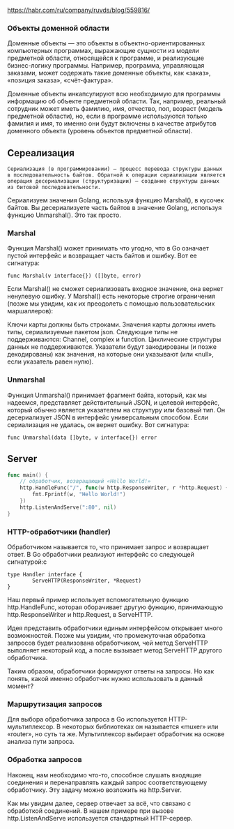 https://habr.com/ru/company/ruvds/blog/559816/



### Объекты доменной области
Доменные объекты — это объекты в объектно-ориентированных компьютерных программах, выражающие сущности из модели предметной области, относящейся к программе, и реализующие бизнес-логику программы. Например, программа, управляющая заказами, может содержать такие доменные объекты, как «заказ», «позиция заказа», «счёт-фактура».

Доменные объекты инкапсулируют всю необходимую для программы информацию об объекте предметной области. Так, например, реальный сотрудник может иметь фамилию, имя, отчество, пол, возраст (модель предметной области), но, если в программе используются только фамилия и имя, то именно они будут включены в качестве атрибутов доменного объекта (уровень объектов предметной области).

## Сереализация
```
Сериализация (в программировании) — процесс перевода структуры данных в последовательность байтов. Обратной к операции сериализации является операция десериализации (структуризации) — создание структуры данных из битовой последовательности.
```

Сериализуем значения Golang, используя функцию Marshal(), в кусочек байтов. Вы десериализуете часть байтов в значение Golang, используя функцию Unmarshal(). Это так просто.

### Marshal
Функция Marshal() может принимать что угодно, что в Go означает пустой интерфейс и возвращает часть байтов и ошибку. Вот ее сигнатура:
```
func Marshal(v interface{}) ([]byte, error)
```
Если Marshal() не сможет сериализовать входное значение, она вернет ненулевую ошибку. У Marshal() есть некоторые строгие ограничения (позже мы увидим, как их преодолеть с помощью пользовательских маршаллеров):

Ключи карты должны быть строками.
Значения карты должны иметь типы, сериализуемые пакетом json.
Следующие типы не поддерживаются: Channel, complex и function.
Циклические структуры данных не поддерживаются.
Указатели будут закодированы (и позже декодированы) как значения, на которые они указывают (или «null», если указатель равен нулю).

### Unmarshal
Функция Unmarshal() принимает фрагмент байта, который, как мы надеемся, представляет действительный JSON, и целевой интерфейс, который обычно является указателем на структуру или базовый тип. Он десериализует JSON в интерфейс универсальным способом. Если сериализация не удалась, он вернет ошибку. Вот сигнатура:
```
func Unmarshal(data []byte, v interface{}) error
```



## Server

```go
func main() {
    // обработчик, возвращающий «Hello World!»
    http.HandleFunc("/", func(w http.ResponseWriter, r *http.Request) {
        fmt.Fprintf(w, "Hello World!")
    })
    http.ListenAndServe(":80", nil)
}
```

### HTTP-обработчики (handler)
Обработчиком называется то, что принимает запрос и возвращает ответ. В Go обработчики реализуют интерфейс со следующей сигнатурой:c
```
type Handler interface {
        ServeHTTP(ResponseWriter, *Request)
}
```
Наш первый пример использует вспомогательную функцию http.HandleFunc, которая оборачивает другую функцию, принимающую http.ResponseWriter и http.Request, в ServeHTTP.

Идея представить обработчики единым интерфейсом открывает много возможностей. Позже мы увидим, что промежуточная обработка запросов будет реализована обработчиком, чей метод ServeHTTP выполняет некоторый код, а после вызывает метод ServeHTTP другого обработчика.

Таким образом, обработчики формируют ответы на запросы. Но как понять, какой именно обработчик нужно использовать в данный момент?

### Маршрутизация запросов
Для выбора обработчика запроса в Go используется HTTP-мультиплексор. В некоторых библиотеках он называется «muxer» или «router», но суть та же. Мультиплексор выбирает обработчик на основе анализа пути запроса.

### Обработка запросов
Наконец, нам необходимо что-то, способное слушать входящие соединения и перенаправлять каждый запрос соответствующему обработчику. Эту задачу можно возложить на http.Server.

Как мы увидим далее, сервер отвечает за всё, что связано с обработкой соединений. В нашем примере при вызове http.ListenAndServe используется стандартный HTTP-сервер.

